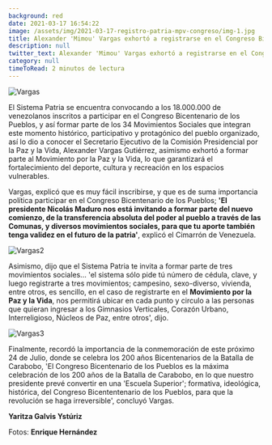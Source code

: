```yaml
---
background: red
date: 2021-03-17 16:54:22
image: /assets/img/2021-03-17-registro-patria-mpv-congreso/img-1.jpg
title: Alexander 'Mimou' Vargas exhortó a registrarse en el Congreso Bicentenario de los Pueblos a través del Sistema Patria
description: null
twitter_text: Alexander 'Mimou' Vargas exhortó a registrarse en el Congreso Bicentenario de los Pueblos a través del Sistema Patria
category: null
timeToRead: 2 minutos de lectura
---
```

![Vargas](/assets/img/2021-03-17-registro-patria-mpv-congreso//img-1.jpg)

El Sistema Patria se encuentra convocando a los 18.000.000 de venezolanos inscritos a participar en el Congreso Bicentenario de los Pueblos, y así formar parte de los 34 Movimientos Sociales que integran este momento histórico, participativo y protagónico del pueblo organizado, así lo dio a conocer el Secretario Ejecutivo de la Comisión Presidencial por la Paz y la Vida, Alexander Vargas Gutiérrez, asimismo exhortó a formar parte al Movimiento por la Paz y la Vida, lo que garantizará el fortalecimiento del deporte, cultura y recreación en los espacios vulnerables.

Vargas, explicó que es muy fácil inscribirse, y que es de suma importancia política participar en el Congreso Bicentenario de los Pueblos; **'El presidente Nicolás Maduro nos está invitando a formar parte del nuevo comienzo, de la transferencia absoluta del poder al pueblo a través de las Comunas, y diversos movimientos sociales, para que tu aporte también tenga validez en el futuro de la patria'**, explicó el Cimarrón de Venezuela.

![Vargas2](/assets/img/2021-03-17-registro-patria-mpv-congreso//img-2.jpg)

Asimismo, dijo que el Sistema Patria te invita a formar parte de tres movimientos sociales... 'el sistema sólo pide tú número de cédula, clave, y luego registrarte a tres movimientos; campesino, sexo-diverso, vivienda, entre otros, es sencillo, en el caso de registrarte en el **Movimiento por la Paz y la Vida**, nos permitirá ubicar en cada punto y circulo a las personas que quieran ingresar a los Gimnasios Verticales, Corazón Urbano, Interreligioso, Núcleos de Paz, entre otros', dijo.

![Vargas3](/assets/img/2021-03-17-registro-patria-mpv-congreso//img-3.jpg)

Finalmente, recordó la importancia de la conmemoración de este próximo 24 de Julio, donde se celebra los 200 años Bicentenarios de la Batalla de Carabobo, 'El Congreso Bicentenario de los Pueblos es la máxima celebración de los 200 años de la Batalla de Carabobo, en lo que nuestro presidente prevé convertir en una 'Escuela Superior'; formativa, ideológica, histórica, del Congreso Bicententenario de los Pueblos, para que la revolución se haga irreversible', concluyó Vargas.

**Yaritza Galvis Ystúriz**

Fotos: **Enrique Hernández**



